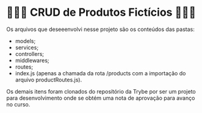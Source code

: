 # 👨🏾‍💻 CRUD de Produtos Fictícios 👨🏾‍💻

Os arquivos que deseeenvolvi nesse projeto são os conteúdos das pastas:

- models;
- services;
- controllers;
- middlewares;
- routes;
- index.js (apenas a chamada da rota /products com a importação do arquivo productRoutes.js).

Os demais itens foram clonados do reposítório da Trybe por ser um projeto para desenvolvimento onde se obtém uma nota de aprovação para avanço no curso.

<!-- Olá, Tryber!
Esse é apenas um arquivo inicial para o README do seu projeto.
É essencial que você preencha esse documento por conta própria, ok?
Não deixe de usar nossas dicas de escrita de README de projetos, e deixe sua criatividade brilhar!
⚠️ IMPORTANTE: você precisa deixar nítido:
- quais arquivos/pastas foram desenvolvidos por você; 
- quais arquivos/pastas foram desenvolvidos por outra pessoa estudante;
- quais arquivos/pastas foram desenvolvidos pela Trybe.
-->
